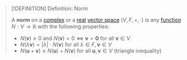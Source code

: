 >[!DEFINITION] Definition: Norm
>
>A **norm** on a [complex](Complex%20Vector%20Space.md) or a [real](Real%20Vector%20Space.md) [vector space](Vector%20Space.md) $(V,F,+,\cdot)$ is any [function](../../../../Analysis/Functions/index.md) $N: V \to \mathbb{R}$ with the following properties:
>
>- $N(\mathbf{v})\ge 0$ and $N(\mathbf{v})=0\iff \mathbf{v}=\mathbf{0}$ for all $\mathbf{v}\in V$
>- $N(\lambda\mathbf{v}) = |\lambda|\cdot N(\mathbf{v})$ for all $\lambda\in F,\mathbf{v}\in V$
>- $N(\mathbf{u}+\mathbf{v})\le N(\mathbf{u})+N(\mathbf{v})$ for all $\mathbf{u},\mathbf{v}\in V$ (triangle inequality)